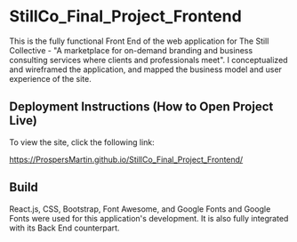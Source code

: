# StillCo_Final_Project_Frontend
This is the fully functional Front End of the web application for The Still Collective - "A marketplace for on-demand branding and business consulting services where clients and professionals meet". I conceptualized and wireframed the application, and mapped the business model and user experience of the site.

## Deployment Instructions (How to Open Project Live)
To view the site, click the following link:

https://ProspersMartin.github.io/StillCo_Final_Project_Frontend/

## Build
  React.js, CSS, Bootstrap, Font Awesome, and Google Fonts and Google Fonts were used for this application's development. It is also fully integrated with its Back End counterpart.
  
